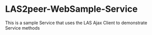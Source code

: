 LAS2peer-WebSample-Service
==========================

This is a sample Service that uses the LAS Ajax Client to demonstrate Service methods
